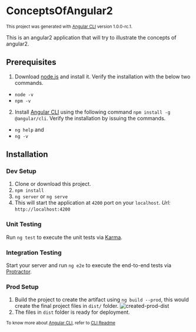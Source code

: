 # ConceptsOfAngular2

<small>This project was generated with [Angular CLI](https://github.com/angular/angular-cli) version 1.0.0-rc.1.</small>

This is an angular2 application that will try to illustrate the concepts of angular2.

## Prerequisites

1. Download [node.js](https://nodejs.org) and install it. Verify the installation with the below two commands.
  - `node -v`
  - `npm -v`
2. Install [Angular CLI](https://github.com/angular/angular-cli) using the following command `npm install -g @angular/cli`. Verify the installation by issuing the commands.
  - `ng help` and 
  - `ng -v`

## Installation
### Dev Setup
1. Clone or download this project.
2. `npm install`
3. `ng server` or `ng serve`
4. This will start the application at `4200` port on your `localhost`. *Url:* `http://localhost:4200` 


### Unit Testing
Run `ng test` to execute the unit tests via [Karma](https://karma-runner.github.io/1.0/index.html).

### Integration Testing
Start your server and run `ng e2e` to execute the end-to-end tests via [Protractor](https://www.protractortest.org).

### Prod Setup
1. Build the project to create the artifact using `ng build --prod`, this would create the final project files in `dist/` folder.
![created-prod-dist](https://cloud.githubusercontent.com/assets/16429828/23830651/d73a11bc-0735-11e7-9af3-3ced6edfd086.PNG)
2. The files in `dist` folder is ready for deployment.

<small>To know more about [Angular CLI](https://github.com/angular/angular-cli), refer to [CLI Readme](https://github.com/angular/angular-cli/blob/master/README.md)</small>